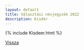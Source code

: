 ```yaml
---
layout: default
title: Választási névjegyzék 2022
description: Kisdér
---
```


{% include Kisdeer.html %}

[Vissza](./)